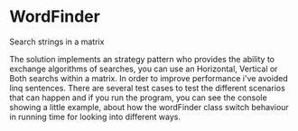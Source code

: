 # WordFinder
Search strings in a matrix

The solution implements an strategy pattern who provides the ability to exchange algorithms of searches, you can use an Horizontal, Vertical or Both searchs within a matrix.
In order to improve performance i've avoided linq sentences.
There are several test cases to test the different scenarios that can happen and if you run the program, you can see the console showing a little example, about how the wordFinder class switch behaviour in running time for looking into different ways.

